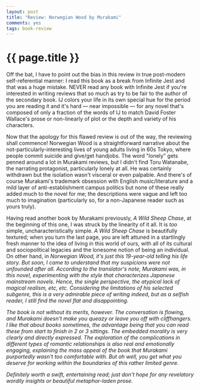 ```yaml
---
layout: post
title: "Review: Norwegian Wood by Murakami"
comments: yes
tags: book-review
---
```


{{ page.title }}
================

Off the bat, I have to point out the bias in this review in true post-modern self-referential manner: I read this book as a break from Infinite Jest and that was a huge mistake. NEVER read any book with Infinite Jest if you're interested in writing reviews that so much as try to be fair to the author of the secondary book. IJ colors your life in its own special hue for the period you are reading it and it's hard — near impossible — for any novel that's composed of only a fraction of the words of IJ to match David Foster Wallace's prose or non-linearly of plot or the depth and variety of his characters.

Now that the apology for this flawed review is out of the way, the reviewing shall commence! Norwegian Wood is a straightforward narrative about the not-particularly-interesting lives of young adults living in 60s Tokyo, where people commit suicide and give/get handjobs. The word "lonely" gets penned around a lot in Murakami reviews, but I didn't find Toru Watanabe, the narrating protagonist, particularly lonely at all. He was certainly withdrawn but the isolation wasn't visceral or even palpable. And there's of course Murakami's trademark obsession with English music/literature and a mild layer of anti-establishment campus politics but none of these really added much to the novel for me; the descriptions were vague and left too much to imagination (particularly so, for a non-Japanese reader such as yours truly).

Having read another book by Murakami previously, <i>A Wild Sheep Chase</i>, at the beginning of this one, I was struck by the linearity of it all. It is *too* simple, uncharacteristically simple. <i>A Wild Sheep Chase</i> is beautifully textured; when you turn the last page, you are left attuned in a startlingly fresh manner to the idea of living in this world of ours, with all of its cultural and sociopolitical legacies and the lonesome notion of being an individual. On other hand, in <i>Norwegian Wood<i>, it's just this 19-year-old telling his life story.  But soon, I came to understand that my suspicions were not unfounded after all. According to the translator's note, Murakami was, in this novel, experimenting with the style that characterizes Japanese mainstream novels. Hence, the single perspective, the atypical lack of magical realism, etc, etc. Considering the limitations of his selected subgenre, this is a very admirable piece of writing indeed, but as a selfish reader, I still find the novel flat and disappointing.

The book is not without its merits, however. The conversation is flowing, and Murakami doesn't make you queazy or leave you off with cliffhangers. I like that about books sometimes, the advantage being that you can read these from start to finish in 2 or 3 sittings. The embedded morality is very clearly and directly expressed. The exploration of the complications in different types of romantic relationships is also real and emotionally engaging, explaining the mass appeal of the book that Murakami purportedly wasn't too comfortable with. But oh well, you get what you deserve for working within the boundaries of this rather limited genre.

Definitely worth a swift, entertaining read; just don't hope for any revelatory wordily insights or beautiful metaphor-laden prose.